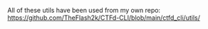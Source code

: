 All of these utils have been used from my own repo: https://github.com/TheFlash2k/CTFd-CLI/blob/main/ctfd_cli/utils/